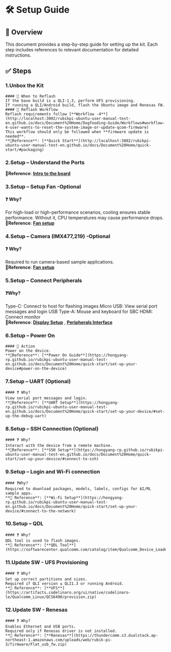 
# 🛠️ Setup Guide

## 📘 Overview
This document provides a step-by-step guide for setting up the kit. Each step includes references to relevant documentation for detailed instructions.

## ✅ Steps

### 1.Unbox the Kit 
	#### 🔄 When to Reflash
	If the base build is ≤ QLI-1.3, perform UFS provisioning.
	If running a QLI/Android build, flash the Ubuntu image and Renesas FW.
	#### 🔁 Reflash Workflow
	Reflash requirements follow [**Workflow -4**](http://localhost:3002/rubikpi-ubuntu-user-manual-test-en.github.io/docs/Document%20Home/Dogfooding-Guide/Workflows#workflow-4-user-wants-to-reset-the-system-image-or-update-qcom-firmware)  
	This workflow should only be followed when **firmware update is needed**.  
    **📎Reference**: [**Quick Start**](http://localhost:3002/rubikpi-ubuntu-user-manual-test-en.github.io/docs/Document%20Home/quick-start/#packaging)

### 2.Setup – Understand the Ports  
   **📎Reference**: [**Intro to the board**](http://localhost:3002/rubikpi-ubuntu-user-manual-test-en.github.io/docs/Document%20Home/quick-start/#introduction-to-the-board)

### 3.Setup – Setup Fan -Optional 
   #### ❓ Why?
   For high-load or high-performance scenarios, cooling ensures stable performance. Without it, CPU temperatures may cause performance drops.  
   **📎Reference**: [**Fan setup**](https://hongyang-rp.github.io/rubikpi-ubuntu-user-manual-test-en.github.io/docs/Document%20Home/peripherals-and-interfaces/fan/#install-the-fan)

### 4.Setup – Camera (IMX477,219) -Optional
   #### ❓ Why?
   Required to run camera-based sample applications.  
   **📎Reference**: [**Fan setup**](https://hongyang-rp.github.io/rubikpi-ubuntu-user-manual-test-en.github.io/docs/Document%20Home/peripherals-and-interfaces/csi/#connect-the-camera-cable)

### 5.Setup – Connect Peripherals   
   #### ❓Why?
   Type-C: Connect to host for flashing images
   Micro USB: View serial port messages and login
   USB Type-A: Mouse and keyboard for SBC
   HDMI: Connect monitor  
   **📎Reference**: [**Display Setup**](https://hongyang-rp.github.io/rubikpi-ubuntu-user-manual-test-en.github.io/docs/Document%20Home/quick-start/set-up-your-device/#connect-an-hdmi-display) , [**Peripherals Interface**](https://hongyang-rp.github.io/rubikpi-ubuntu-user-manual-test-en.github.io/docs/Document%20Home/peripherals-and-interfaces/)

### 6.Setup – Power On 
	#### 🔌 Action
	Power on the device.  
    **📎Reference**: [**Power On Guide**](https://hongyang-rp.github.io/rubikpi-ubuntu-user-manual-test-en.github.io/docs/Document%20Home/quick-start/set-up-your-device#power-on-the-device)  

### 7.Setup – UART (Optional)
	#### ❓ Why?
	View serial port messages and login.  
    **📎Reference**: [**UART Setup**](https://hongyang-rp.github.io/rubikpi-ubuntu-user-manual-test-en.github.io/docs/Document%20Home/quick-start/set-up-your-device/#set-up-the-debug-uart)  

### 8.Setup – SSH Connection (Optional)
	#### ❓ Why?
	Interact with the device from a remote machine.  
    **📎Reference**: [**SSH Setup**](https://hongyang-rp.github.io/rubikpi-ubuntu-user-manual-test-en.github.io/docs/Document%20Home/quick-start/set-up-your-device/#connect-to-ssh)  

### 9.Setup – Login and Wi-Fi connection
	#### ❓Why?
	Required to download packages, models, labels, configs for AI/ML sample apps.   
    **📎 Reference**: [**Wi-Fi Setup**](https://hongyang-rp.github.io/rubikpi-ubuntu-user-manual-test-en.github.io/docs/Document%20Home/quick-start/set-up-your-device/#connect-to-the-network)  

### 10.Setup – QDL
	#### ❓ Why?
	QDL tool is used to flash images.  
    **📎 Reference**: [**QDL Tool**](https://softwarecenter.qualcomm.com/catalog/item/Qualcomm_Device_Loader)  

### 11.Update SW - UFS Provisioning
	#### ❓ Why?
	Set up correct partitions and sizes.
	Required if QLI version ≤ QLI1.3 or running Android.  
    **📎 Reference**: [**UFS**](https://artifacts.codelinaro.org/ui/native/codelinaro-le/Qualcomm_Linux/QCS6490/provision.zip)  
   
### 12.Update SW - Renesas
	#### ❓ Why?
	Enables Ethernet and USB ports.
	Required only if Renesas driver is not installed.  
    **📎 Reference**: [**Renesas**](https://thundercomm.s3.dualstack.ap-northeast-1.amazonaws.com/uploads/web/rubik-pi-3/firmware/Flat_usb_fw.zip)  
    
